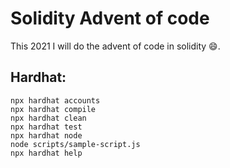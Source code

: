 # Solidity Advent of code

This 2021 I will do the advent of code in solidity 😄.

## Hardhat:

```shell
npx hardhat accounts
npx hardhat compile
npx hardhat clean
npx hardhat test
npx hardhat node
node scripts/sample-script.js
npx hardhat help
```

